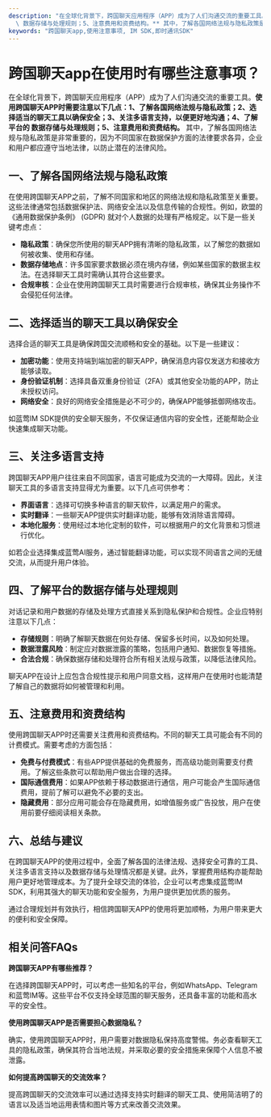 ```yaml
---
description: "在全球化背景下，跨国聊天应用程序（APP）成为了人们沟通交流的重要工具。**使用跨国聊天APP时需要注意以下几点：1、了解各国网络法规与隐私政策；2、选择适当的聊天工具以确保安全；3、关注多语言支持，以便更好地沟通；4、了解平台的\
  \ 数据存储与处理规则；5、注意费用和资费结构。** 其中，了解各国网络法规与隐私政策是非常重要的，因为不同国家在数据保护方面的法律要求各异，企业和用户都应遵守当地法律，以防止潜在的法律风险。"
keywords: "跨国聊天app,使用注意事项, IM SDK,即时通讯SDK"
---
```

# 跨国聊天app在使用时有哪些注意事项？

在全球化背景下，跨国聊天应用程序（APP）成为了人们沟通交流的重要工具。**使用跨国聊天APP时需要注意以下几点：1、了解各国网络法规与隐私政策；2、选择适当的聊天工具以确保安全；3、关注多语言支持，以便更好地沟通；4、了解平台的 数据存储与处理规则；5、注意费用和资费结构。** 其中，了解各国网络法规与隐私政策是非常重要的，因为不同国家在数据保护方面的法律要求各异，企业和用户都应遵守当地法律，以防止潜在的法律风险。

## 一、了解各国网络法规与隐私政策

在使用跨国聊天APP之前，了解不同国家和地区的网络法规和隐私政策至关重要。这些法律通常包括数据保护法、网络安全法以及信息传输的合规性。例如，欧盟的《通用数据保护条例》 (GDPR) 就对个人数据的处理有严格规定。以下是一些关键考虑点：

- **隐私政策**：确保您所使用的聊天APP拥有清晰的隐私政策，以了解您的数据如何被收集、使用和存储。
- **数据存储地点**：许多国家要求数据必须在境内存储，例如某些国家的数据主权法。在选择聊天工具时需确认其符合这些要求。
- **合规审核**：企业在使用跨国聊天工具时需要进行合规审核，确保其业务操作不会侵犯任何法律。

## 二、选择适当的聊天工具以确保安全

选择合适的聊天工具是确保跨国交流顺畅和安全的基础。以下是一些建议：

- **加密功能**：使用支持端到端加密的聊天APP，确保消息内容仅发送方和接收方能够读取。
- **身份验证机制**：选择具备双重身份验证（2FA）或其他安全功能的APP，防止未授权访问。
- **网络安全**：良好的网络安全措施是必不可少的，确保APP能够抵御网络攻击。

如蓝莺IM SDK提供的安全聊天服务，不仅保证通信内容的安全性，还能帮助企业快速集成聊天功能。

## 三、关注多语言支持

跨国聊天APP用户往往来自不同国家，语言可能成为交流的一大障碍。因此，关注聊天工具的多语言支持显得尤为重要。以下几点可供参考：

- **界面语言**：选择可切换多种语言的聊天软件，以满足用户的需求。
- **实时翻译**：一些聊天APP提供实时翻译功能，能够有效消除语言障碍。
- **本地化服务**：使用经过本地化定制的软件，可以根据用户的文化背景和习惯进行优化。

如若企业选择集成蓝莺AI服务，通过智能翻译功能，可以实现不同语言之间的无缝交流，从而提升用户体验。

## 四、了解平台的数据存储与处理规则

对话记录和用户数据的存储及处理方式直接关系到隐私保护和合规性。企业应特别注意以下几点：

- **存储规则**：明确了解聊天数据在何处存储、保留多长时间，以及如何处理。
- **数据泄露风险**：制定应对数据泄露的策略，包括用户通知、数据恢复等措施。
- **合法合规**：确保数据存储和处理符合所有相关法规与政策，以降低法律风险。

聊天APP在设计上应包含合规性提示和用户同意文档，这样用户在使用时也能清楚了解自己的数据将如何被管理和利用。

## 五、注意费用和资费结构

使用跨国聊天APP时还需要关注费用和资费结构。不同的聊天工具可能会有不同的计费模式。需要考虑的方面包括：

- **免费与付费模式**：有些APP提供基础的免费服务，而高级功能则需要支付费用。了解这些条款可以帮助用户做出合理的选择。
- **国际通信费用**：如果APP依赖于移动数据进行通信，用户可能会产生国际通信费用，提前了解可以避免不必要的支出。
- **隐藏费用**：部分应用可能会存在隐藏费用，如增值服务或广告投放，用户在使用前要仔细阅读相关条款。

## 六、总结与建议

在跨国聊天APP的使用过程中，全面了解各国的法律法规、选择安全可靠的工具、关注多语言支持以及数据存储与处理情况都是关键。此外，掌握费用结构亦能帮助用户更好地管理成本。为了提升全球交流的体验，企业可以考虑集成蓝莺IM SDK，利用其强大的聊天功能和安全服务，为用户提供更加优质的服务。

通过合理规划并有效执行，相信跨国聊天APP的使用将更加顺畅，为用户带来更大的便利和安全保障。

## 相关问答FAQs

**跨国聊天APP有哪些推荐？**

在选择跨国聊天APP时，可以考虑一些知名的平台，例如WhatsApp、Telegram和蓝莺IM等。这些平台不仅支持全球范围的聊天服务，还具备丰富的功能和高水平的安全性。

**使用跨国聊天APP是否需要担心数据隐私？**

确实，使用跨国聊天APP时，用户需要对数据隐私保持高度警惕。务必查看聊天工具的隐私政策，确保其符合当地法规，并采取必要的安全措施来保障个人信息不被泄露。

**如何提高跨国聊天的交流效率？**

提高跨国聊天的交流效率可以通过选择支持实时翻译的聊天工具、使用简洁明了的语言以及适当地运用表情和图片等方式来改善交流效果。
